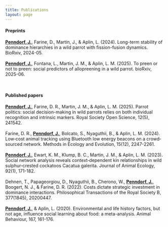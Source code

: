```yaml
---
title: Publications
layout: page
---
```


#### Preprints
<p align="left"><ins><b>Penndorf, J.</b></ins>, Farine, D., Martin, J., & Aplin, L. (2024). Long-term stability of dominance hierarchies in a wild parrot with fission-fusion dynamics. BioRxiv, 2024-05. <br><br>
<ins><b>Penndorf, J.</b></ins>, Fontana, L., Martin, J. M., & Aplin, L. M. (2025). To preen or not to preen: social predictors of allopreening in a wild parrot. bioRxiv, 2025-06.</p>
<br>

#### Published papers
<p align="left"><ins><b>Penndorf, J.</b></ins>, Farine, D. R., Martin, J. M., & Aplin, L. M. (2025). Parrot politics: social decision-making in wild parrots relies on both individual recognition and intrinsic markers. Royal Society Open Science, 12(5), 241542.<br><br>
Farine, D. R., <ins><b>Penndorf, J.</b></ins>, Bolcato, S., Nyaguthii, B., & Aplin, L. M. (2024). Low‐cost animal tracking using Bluetooth low energy beacons on a crowd‐sourced network. Methods in Ecology and Evolution, 15(12), 2247-2261.<br><br>
 <ins><b>Penndorf, J.</b></ins>, Ewart, K. M., Klump, B. C., Martin, J. M., & Aplin, L. M. (2023). Social network analysis reveals context‐dependent kin relationships in wild sulphur‐crested cockatoos Cacatua galerita. Journal of Animal Ecology, 92(1), 171-182.<br><br>
Dehnen, T., Papageorgiou, D., Nyaguthii, B., Cherono, W., <ins><b>Penndorf, J.</b></ins>, Boogert, N. J., & Farine, D. R. (2022). Costs dictate strategic investment in dominance interactions. Philosophical Transactions of the Royal Society B, 377(1845), 20200447.<br><br>
 <ins><b>Penndorf, J.</b></ins>, & Aplin, L. (2020). Environmental and life history factors, but not age, influence social learning about food: a meta-analysis. Animal Behaviour, 167, 161-176. </p>
